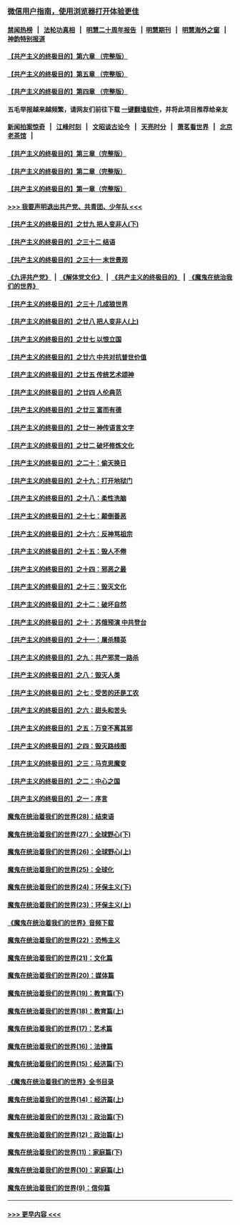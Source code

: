### [微信用户指南，使用浏览器打开体验更佳](https://github.com/gfw-breaker/banned-news1/blob/master/indexes/wechat-guide.md?t=0)
#### [禁闻热榜](热点新闻.md?t=0)  &nbsp;&nbsp;|&nbsp;&nbsp; [法轮功真相](https://github.com/gfw-breaker/truth/blob/master/README.md?t=0) &nbsp;&nbsp;|&nbsp;&nbsp; [明慧二十周年报告](https://github.com/gfw-breaker/mh-reports/blob/master/README.md?t=0) &nbsp;&nbsp;|&nbsp;&nbsp;[明慧期刊](https://github.com/gfw-breaker/mh-qikan) &nbsp;&nbsp;|&nbsp;&nbsp; [明慧海外之窗](https://github.com/gfw-breaker/mh-news/blob/master/README.md?t=0) &nbsp;&nbsp;|&nbsp;&nbsp; [神韵特别报道](https://github.com/gfw-breaker/mh-news/blob/master/shenyun.md?t=0)
#### [【共产主义的终极目的】第六章 （完整版）](../pages/nsc422/n11428913.md?t=02050933) 
#### [【共产主义的终极目的】第五章 （完整版）](../pages/nsc422/n11428912.md?t=02050933) 
#### [【共产主义的终极目的】第四章 （完整版）](../pages/nsc422/n11428907.md?t=02050933) 
#### 五毛举报越来越频繁，请网友们前往下载 [一键翻墙软件](https://github.com/gfw-breaker/ssr-accounts)，并将此项目推荐给亲友
#### [新闻拍案惊奇](https://github.com/gfw-breaker/banned-news1/blob/master/pages/link4.md) &nbsp;&nbsp;|&nbsp;&nbsp; [江峰时刻](https://github.com/gfw-breaker/banned-news1/blob/master/pages/link4.md) &nbsp;&nbsp;|&nbsp;&nbsp; [文昭谈古论今](https://github.com/gfw-breaker/banned-news1/blob/master/pages/link4.md) &nbsp;&nbsp;|&nbsp;&nbsp; [天亮时分](https://github.com/gfw-breaker/banned-news1/blob/master/pages/link4.md) &nbsp;&nbsp;|&nbsp;&nbsp; [萧茗看世界](https://github.com/gfw-breaker/banned-news1/blob/master/pages/link4.md) &nbsp;&nbsp;|&nbsp;&nbsp; [北京老茶馆](https://github.com/gfw-breaker/banned-news1/blob/master/pages/link4.md) &nbsp;&nbsp;|&nbsp;&nbsp; 
#### [【共产主义的终极目的】第三章（完整版）](../pages/nsc422/n11428848.md?t=02050933) 
#### [【共产主义的终极目的】第二章（完整版）](../pages/nsc422/n11428831.md?t=02050933) 
#### [【共产主义的终极目的】第一章（完整版）](../pages/nsc422/n11417651.md?t=02050933) 
#### [>>> 我要声明退出共产党、共青团、少年队 <<<](https://github.com/begood0513/goodnews/blob/master/quit/letter.md) 
#### [【共产主义的终极目的】之廿九 把人变非人(下)](../pages/nsc422/n11344140.md?t=02050933) 
#### [【共产主义的终极目的】之三十二 结语](../pages/nsc422/n11360535.md?t=02050933) 
#### [【共产主义的终极目的】之三十一 末世景观](../pages/nsc422/n11351129.md?t=02050933) 
#### [《九评共产党》](https://github.com/begood0513/9ping.md/blob/master/README.md) &nbsp;|&nbsp; [《解体党文化》](../../../../jtdwh.md/blob/master/README.md)  &nbsp;|&nbsp; [《共产主义的终极目的》](../../../../gczydzjmd.md/blob/master/README.md) &nbsp;|&nbsp; [《魔鬼在统治我们的世界》](../../../../mgztzwmdsj.md/blob/master/README.md) 
#### [【共产主义的终极目的】之三十 几成狼世界](../pages/nsc422/n11348280.md?t=02050933) 
#### [【共产主义的终极目的】之廿八 把人变非人(上)](../pages/nsc422/n11340492.md?t=02050933) 
#### [【共产主义的终极目的】之廿七 以恨立国](../pages/nsc422/n11336944.md?t=02050933) 
#### [【共产主义的终极目的】之廿六 中共对抗普世价值](../pages/nsc422/n11324785.md?t=02050933) 
#### [【共产主义的终极目的】之廿五 传统艺术颂神](../pages/nsc422/n11296396.md?t=02050933) 
#### [【共产主义的终极目的】之廿四 人伦典范](../pages/nsc422/n11296397.md?t=02050933) 
#### [【共产主义的终极目的】之廿三 富而有德](../pages/nsc422/n11283598.md?t=02050933) 
#### [【共产主义的终极目的】之廿一 神传语言文字](../pages/nsc422/n11263265.md?t=02050933) 
#### [【共产主义的终极目的】之廿二 破坏修炼文化](../pages/nsc422/n11245728.md?t=02050933) 
#### [【共产主义的终极目的】之二十：偷天换日](../pages/nsc422/n11238846.md?t=02050933) 
#### [【共产主义的终极目的】之十九：打开地狱门](../pages/nsc422/n11206376.md?t=02050933) 
#### [【共产主义的终极目的】之十八：柔性洗脑](../pages/nsc422/n11199994.md?t=02050933) 
#### [【共产主义的终极目的】之十七：颠倒善恶](../pages/nsc422/n11179782.md?t=02050933) 
#### [【共产主义的终极目的】之十六：反神骂祖宗](../pages/nsc422/n11166798.md?t=02050933) 
#### [【共产主义的终极目的】之十五：毁人不倦](../pages/nsc422/n11166792.md?t=02050933) 
#### [【共产主义的终极目的】之十四：邪恶之最](../pages/nsc422/n11150249.md?t=02050933) 
#### [【共产主义的终极目的】之十三：毁灭文化](../pages/nsc422/n11135227.md?t=02050933) 
#### [【共产主义的终极目的】之十二：破坏自然](../pages/nsc422/n11135214.md?t=02050933) 
#### [【共产主义的终极目的】之十：苏俄预演 中共登台](../pages/nsc422/n11118424.md?t=02050933) 
#### [【共产主义的终极目的】之十一：屠杀精英](../pages/nsc422/n11118442.md?t=02050933) 
#### [【共产主义的终极目的】之九：共产邪灵一路杀](../pages/nsc422/n11114139.md?t=02050933) 
#### [【共产主义的终极目的】之八：毁灭人类](../pages/nsc422/n11108503.md?t=02050933) 
#### [【共产主义的终极目的】之七：受苦的还是工农](../pages/nsc422/n11101809.md?t=02050933) 
#### [【共产主义的终极目的】之六：甜头和苦头](../pages/nsc422/n11096971.md?t=02050933) 
#### [【共产主义的终极目的】之五：万变不离其邪](../pages/nsc422/n11091285.md?t=02050933) 
#### [【共产主义的终极目的】之四：毁灭路线图](../pages/nsc422/n11086284.md?t=02050933) 
#### [【共产主义的终极目的】之三：马克思魔变](../pages/nsc422/n11061941.md?t=02050933) 
#### [【共产主义的终极目的】之二：中心之国](../pages/nsc422/n11047728.md?t=02050933) 
#### [【共产主义的终极目的】之一：序言](../pages/nsc422/n11086077.md?t=02050933) 
#### [魔鬼在统治着我们的世界(28)：结束语](../pages/nsc422/n10936246.md?t=02050933) 
#### [魔鬼在统治着我们的世界(27)：全球野心(下)](../pages/nsc422/n10928319.md?t=02050933) 
#### [魔鬼在统治着我们的世界(26)：全球野心(上)](../pages/nsc422/n10900318.md?t=02050933) 
#### [魔鬼在统治着我们的世界(25)：全球化](../pages/nsc422/n10788205.md?t=02050933) 
#### [魔鬼在统治着我们的世界(24)：环保主义(下)](../pages/nsc422/n10695307.md?t=02050933) 
#### [魔鬼在统治着我们的世界(23)：环保主义(上)](../pages/nsc422/n10688613.md?t=02050933) 
#### [《魔鬼在统治着我们的世界》音频下载](../pages/nsc422/n10635553.md?t=02050933) 
#### [魔鬼在统治着我们的世界(22)：恐怖主义](../pages/nsc422/n10614727.md?t=02050933) 
#### [魔鬼在统治着我们的世界(21)：文化篇](../pages/nsc422/n10597706.md?t=02050933) 
#### [魔鬼在统治着我们的世界(20)：媒体篇](../pages/nsc422/n10586579.md?t=02050933) 
#### [魔鬼在统治着我们的世界(19)：教育篇(下)](../pages/nsc422/n10564808.md?t=02050933) 
#### [魔鬼在统治着我们的世界(18)：教育篇(上)](../pages/nsc422/n10526970.md?t=02050933) 
#### [魔鬼在统治着我们的世界(17)：艺术篇](../pages/nsc422/n10499093.md?t=02050933) 
#### [魔鬼在统治着我们的世界(16)：法律篇](../pages/nsc422/n10485969.md?t=02050933) 
#### [魔鬼在统治着我们的世界(15)：经济篇(下)](../pages/nsc422/n10469975.md?t=02050933) 
#### [《魔鬼在统治着我们的世界》全书目录](../pages/nsc422/n10464261.md?t=02050933) 
#### [魔鬼在统治着我们的世界(14)：经济篇(上)](../pages/nsc422/n10457370.md?t=02050933) 
#### [魔鬼在统治着我们的世界(13)：政治篇(下)](../pages/nsc422/n10448270.md?t=02050933) 
#### [魔鬼在统治着我们的世界(12)：政治篇(上)](../pages/nsc422/n10444576.md?t=02050933) 
#### [魔鬼在统治着我们的世界(11)：家庭篇(下)](../pages/nsc422/n10440961.md?t=02050933) 
#### [魔鬼在统治着我们的世界(10)：家庭篇(上)](../pages/nsc422/n10435448.md?t=02050933) 
#### [魔鬼在统治着我们的世界(9)：信仰篇](../pages/nsc422/n10432159.md?t=02050933) 

----
#### [ >>> 更早内容 <<< ](../indexes/nsc422-earlier.md)
